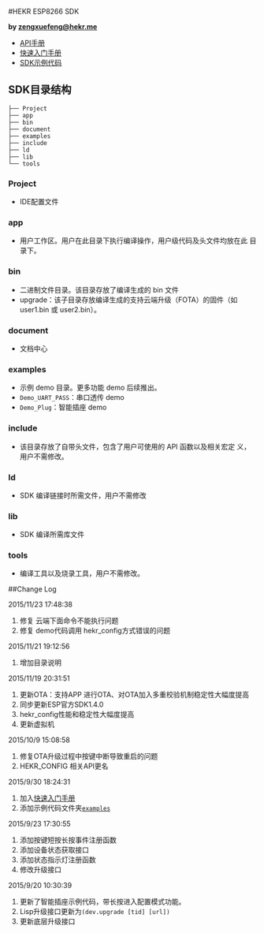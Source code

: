 #HEKR ESP8266 SDK

**by [zengxuefeng@hekr.me](mailto:zengxuefeng@hekr.me "zengxuefeng@hekr.me")** 

-  [API手册](https://github.com/HEKR-Cloud/HEKR-ESP8266-SDK/raw/master/document/ESP8266_SDK_API.pdf)
-  [快速入门手册](https://github.com/HEKR-Cloud/HEKR-ESP8266-SDK/raw/master/document/ESP8266%E5%BF%AB%E9%80%9F%E5%85%A5%E9%97%A8%E6%89%8B%E5%86%8C.pdf)
- [SDK示例代码](https://github.com/HEKR-Cloud/HEKR-ESP8266-SDK/blob/master/examples)

## SDK目录结构

	├── Project
	├── app
	├── bin
	├── document
	├── examples
	├── include
	├── ld
	├── lib
	└── tools

### Project

- IDE配置文件

### app

- 用户工作区。用户在此目录下执行编译操作，用户级代码及头文件均放在此 目录下。

### bin

- 二进制文件目录。该目录存放了编译生成的 bin 文件
- upgrade：该子目录存放编译生成的支持云端升级（FOTA）的固件（如 user1.bin 或 user2.bin）。

### document

- 文档中心

### examples

- 示例 demo 目录。更多功能 demo 后续推出。 
- `Demo_UART_PASS`：串口透传 demo
- `Demo_Plug`：智能插座 demo

### include

- 该目录存放了自带头文件，包含了用户可使用的 API 函数以及相关宏定 义，用户不需修改。

### ld

- SDK 编译链接时所需文件，用户不需修改 

### lib

- SDK 编译所需库文件

### tools

- 编译工具以及烧录工具，用户不需修改。


##Change Log

2015/11/23 17:48:38 

1. 修复 云端下面命令不能执行问题
2. 修复 demo代码调用 hekr_config方式错误的问题

2015/11/21 19:12:56 

1. 增加目录说明

2015/11/19 20:31:51 

1. 更新OTA：支持APP 进行OTA、对OTA加入多重校验机制稳定性大幅度提高
2. 同步更新ESP官方SDK1.4.0
3. hekr_config性能和稳定性大幅度提高
4. 更新虚拟机

2015/10/9 15:08:58 

1. 修复OTA升级过程中按键中断导致重启的问题
2. HEKR_CONFIG 相关API更名

2015/9/30 18:24:31 

1. 加入[快速入门手册](https://github.com/HEKR-Cloud/HEKR-ESP8266-SDK/blob/master/document/ESP8266%E5%BF%AB%E9%80%9F%E5%85%A5%E9%97%A8%E6%89%8B%E5%86%8C.pdf) 
2. 添加示例代码文件夹[`examples`](https://github.com/HEKR-Cloud/HEKR-ESP8266-SDK/tree/master/examples)

2015/9/23 17:30:55 

1. 添加按键短按长按事件注册函数
2. 添加设备状态获取接口
3. 添加状态指示灯注册函数
4. 修改升级接口

2015/9/20 10:30:39 

1. 更新了智能插座示例代码，带长按进入配置模式功能。
2. Lisp升级接口更新为`(dev.upgrade [tid] [url])`
3. 更新底层升级接口